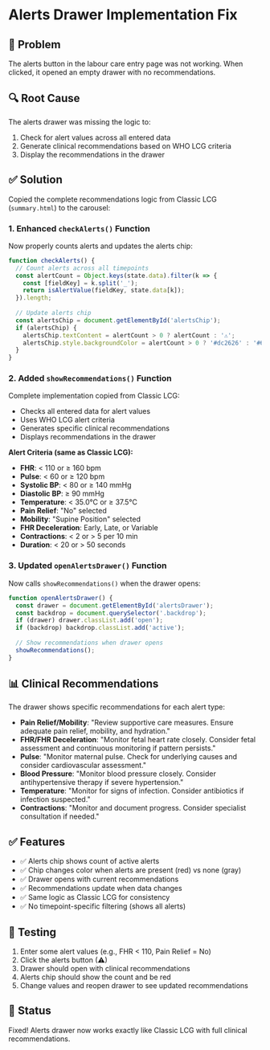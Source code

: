 # Alerts Drawer Implementation Fix

## 🐛 Problem
The alerts button in the labour care entry page was not working. When clicked, it opened an empty drawer with no recommendations.

## 🔍 Root Cause
The alerts drawer was missing the logic to:
1. Check for alert values across all entered data
2. Generate clinical recommendations based on WHO LCG criteria
3. Display the recommendations in the drawer

## ✅ Solution
Copied the complete recommendations logic from Classic LCG (`summary.html`) to the carousel:

### 1. Enhanced `checkAlerts()` Function
Now properly counts alerts and updates the alerts chip:
```javascript
function checkAlerts() {
  // Count alerts across all timepoints
  const alertCount = Object.keys(state.data).filter(k => {
    const [fieldKey] = k.split('_');
    return isAlertValue(fieldKey, state.data[k]);
  }).length;
  
  // Update alerts chip
  const alertsChip = document.getElementById('alertsChip');
  if (alertsChip) {
    alertsChip.textContent = alertCount > 0 ? alertCount : '⚠';
    alertsChip.style.backgroundColor = alertCount > 0 ? '#dc2626' : '#6b7280';
  }
}
```

### 2. Added `showRecommendations()` Function
Complete implementation copied from Classic LCG:
- Checks all entered data for alert values
- Uses WHO LCG alert criteria
- Generates specific clinical recommendations
- Displays recommendations in the drawer

**Alert Criteria (same as Classic LCG):**
- **FHR**: < 110 or ≥ 160 bpm
- **Pulse**: < 60 or ≥ 120 bpm  
- **Systolic BP**: < 80 or ≥ 140 mmHg
- **Diastolic BP**: ≥ 90 mmHg
- **Temperature**: < 35.0°C or ≥ 37.5°C
- **Pain Relief**: "No" selected
- **Mobility**: "Supine Position" selected
- **FHR Deceleration**: Early, Late, or Variable
- **Contractions**: < 2 or > 5 per 10 min
- **Duration**: < 20 or > 50 seconds

### 3. Updated `openAlertsDrawer()` Function
Now calls `showRecommendations()` when the drawer opens:
```javascript
function openAlertsDrawer() {
  const drawer = document.getElementById('alertsDrawer');
  const backdrop = document.querySelector('.backdrop');
  if (drawer) drawer.classList.add('open');
  if (backdrop) backdrop.classList.add('active');
  
  // Show recommendations when drawer opens
  showRecommendations();
}
```

## 📊 Clinical Recommendations
The drawer shows specific recommendations for each alert type:

- **Pain Relief/Mobility**: "Review supportive care measures. Ensure adequate pain relief, mobility, and hydration."
- **FHR/FHR Deceleration**: "Monitor fetal heart rate closely. Consider fetal assessment and continuous monitoring if pattern persists."
- **Pulse**: "Monitor maternal pulse. Check for underlying causes and consider cardiovascular assessment."
- **Blood Pressure**: "Monitor blood pressure closely. Consider antihypertensive therapy if severe hypertension."
- **Temperature**: "Monitor for signs of infection. Consider antibiotics if infection suspected."
- **Contractions**: "Monitor and document progress. Consider specialist consultation if needed."

## ✅ Features
- ✅ Alerts chip shows count of active alerts
- ✅ Chip changes color when alerts are present (red) vs none (gray)
- ✅ Drawer opens with current recommendations
- ✅ Recommendations update when data changes
- ✅ Same logic as Classic LCG for consistency
- ✅ No timepoint-specific filtering (shows all alerts)

## 🧪 Testing
1. Enter some alert values (e.g., FHR < 110, Pain Relief = No)
2. Click the alerts button (⚠)
3. Drawer should open with clinical recommendations
4. Alerts chip should show the count and be red
5. Change values and reopen drawer to see updated recommendations

## 🚀 Status
Fixed! Alerts drawer now works exactly like Classic LCG with full clinical recommendations.
